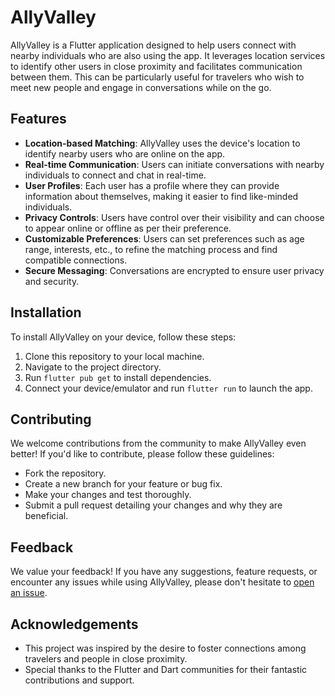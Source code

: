 # AllyValley

AllyValley is a Flutter application designed to help users connect with nearby individuals who are also using the app. It leverages location services to identify other users in close proximity and facilitates communication between them. This can be particularly useful for travelers who wish to meet new people and engage in conversations while on the go.

## Features

- **Location-based Matching**: AllyValley uses the device's location to identify nearby users who are online on the app.
- **Real-time Communication**: Users can initiate conversations with nearby individuals to connect and chat in real-time.
- **User Profiles**: Each user has a profile where they can provide information about themselves, making it easier to find like-minded individuals.
- **Privacy Controls**: Users have control over their visibility and can choose to appear online or offline as per their preference.
- **Customizable Preferences**: Users can set preferences such as age range, interests, etc., to refine the matching process and find compatible connections.
- **Secure Messaging**: Conversations are encrypted to ensure user privacy and security.

## Installation

To install AllyValley on your device, follow these steps:

1. Clone this repository to your local machine.
2. Navigate to the project directory.
3. Run `flutter pub get` to install dependencies.
4. Connect your device/emulator and run `flutter run` to launch the app.

## Contributing

We welcome contributions from the community to make AllyValley even better! If you'd like to contribute, please follow these guidelines:

- Fork the repository.
- Create a new branch for your feature or bug fix.
- Make your changes and test thoroughly.
- Submit a pull request detailing your changes and why they are beneficial.

## Feedback

We value your feedback! If you have any suggestions, feature requests, or encounter any issues while using AllyValley, please don't hesitate to [open an issue](https://github.com/your-username/allyvalley/issues).


## Acknowledgements

- This project was inspired by the desire to foster connections among travelers and people in close proximity.
- Special thanks to the Flutter and Dart communities for their fantastic contributions and support.
